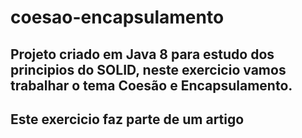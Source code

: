 # coesao-encapsulamento

## Projeto criado em Java 8 para estudo dos principios do SOLID, neste exercicio vamos trabalhar o tema Coesão e Encapsulamento.
## Este exercicio faz parte de um artigo
